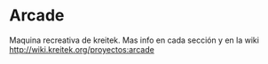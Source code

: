 # Arcade
Maquina recreativa de kreitek. Mas info en cada sección y en la wiki http://wiki.kreitek.org/proyectos:arcade

